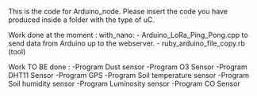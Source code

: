 

This is the code for Arduino_node. Please insert the code you have produced inside a folder with the type of uC.

Work done at the moment : 
				with_nano:
					- Arduino_LoRa_Ping_Pong.cpp to send data from Arduino up to the webserver.
					- ruby_arduino_file_copy.rb (tool)

Work TO BE done :
					-Program Dust sensor
					-Program O3 Sensor
					-Program DHT11 Sensor
					-Program GPS
					-Program Soil temperature sensor
					-Program Soil humidity sensor
					-Program Luminosity sensor
					-Program CO Sensor

 
